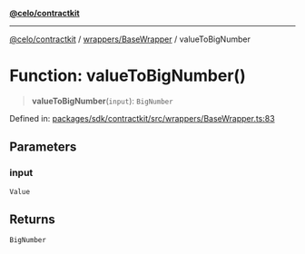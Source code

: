 [**@celo/contractkit**](../../../README.md)

***

[@celo/contractkit](../../../modules.md) / [wrappers/BaseWrapper](../README.md) / valueToBigNumber

# Function: valueToBigNumber()

> **valueToBigNumber**(`input`): `BigNumber`

Defined in: [packages/sdk/contractkit/src/wrappers/BaseWrapper.ts:83](https://github.com/celo-org/developer-tooling/blob/master/packages/sdk/contractkit/src/wrappers/BaseWrapper.ts#L83)

## Parameters

### input

`Value`

## Returns

`BigNumber`
